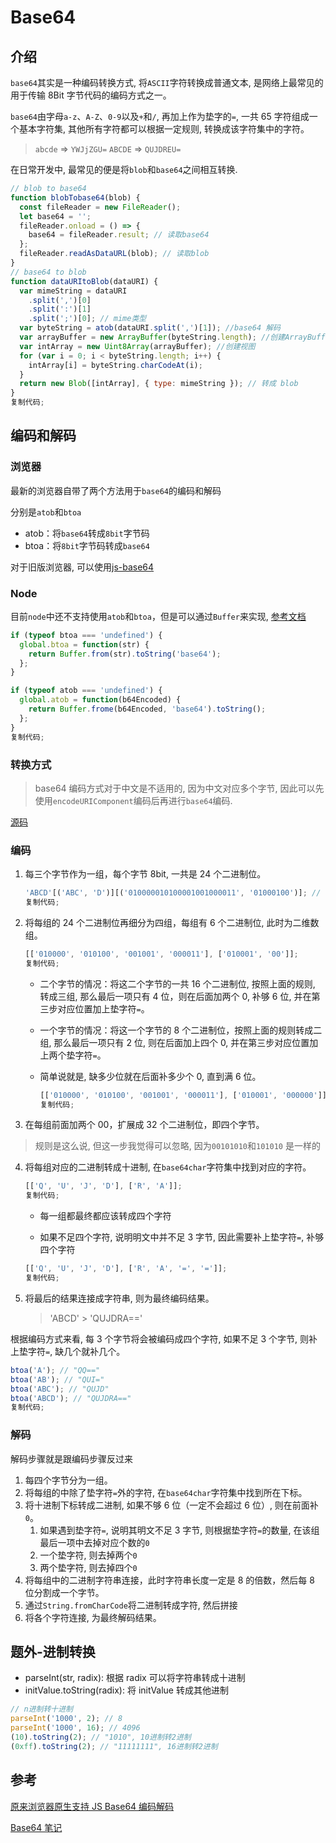 # Base64

## 介绍

`base64`其实是一种编码转换方式, 将`ASCII`字符转换成普通文本, 是网络上最常见的用于传输 8Bit 字节代码的编码方式之一。

`base64`由字母`a-z`、`A-Z`、`0-9`以及`+`和`/`, 再加上作为垫字的`=`, 一共 65 字符组成一个基本字符集, 其他所有字符都可以根据一定规则, 转换成该字符集中的字符。

> `abcde` =\> `YWJjZGU=` `ABCDE` =\> `QUJDREU=`

在日常开发中, 最常见的便是将`blob`和`base64`之间相互转换.

```javascript
// blob to base64
function blobTobase64(blob) {
  const fileReader = new FileReader();
  let base64 = '';
  fileReader.onload = () => {
    base64 = fileReader.result; // 读取base64
  };
  fileReader.readAsDataURL(blob); // 读取blob
}
// base64 to blob
function dataURItoBlob(dataURI) {
  var mimeString = dataURI
    .split(',')[0]
    .split(':')[1]
    .split(';')[0]; // mime类型
  var byteString = atob(dataURI.split(',')[1]); //base64 解码
  var arrayBuffer = new ArrayBuffer(byteString.length); //创建ArrayBuffer
  var intArray = new Uint8Array(arrayBuffer); //创建视图
  for (var i = 0; i < byteString.length; i++) {
    intArray[i] = byteString.charCodeAt(i);
  }
  return new Blob([intArray], { type: mimeString }); // 转成 blob
}
复制代码;
```

## 编码和解码

### 浏览器

最新的浏览器自带了两个方法用于`base64`的编码和解码

分别是`atob`和`btoa`

- atob：将`base64`转成`8bit`字节码
- btoa：将`8bit`字节码转成`base64`

对于旧版浏览器, 可以使用[js-base64](https://github.com/dankogai/js-base64)

### Node

目前`node`中还不支持使用`atob`和`btoa`，但是可以通过`Buffer`来实现, [参考文档](http://nodejs.cn/api/buffer.html#buffer_class_method_buffer_from_array)

```javascript
if (typeof btoa === 'undefined') {
  global.btoa = function(str) {
    return Buffer.from(str).toString('base64');
  };
}

if (typeof atob === 'undefined') {
  global.atob = function(b64Encoded) {
    return Buffer.frome(b64Encoded, 'base64').toString();
  };
}
复制代码;
```

### 转换方式

> base64 编码方式对于中文是不适用的, 因为中文对应多个字节, 因此可以先使用`encodeURIComponent`编码后再进行`base64`编码.

[源码](https://github.com/zWingz/base64)

### 编码

1.  每三个字节作为一组，每个字节 8bit, 一共是 24 个二进制位。

    ```javascript
    'ABCD'[('ABC', 'D')][('010000010100001001000011', '01000100')]; // 每三字节做一组 // 转成8bit
    复制代码;
    ```

2.  将每组的 24 个二进制位再细分为四组，每组有 6 个二进制位, 此时为二维数组。

    ```javascript
    [['010000', '010100', '001001', '000011'], ['010001', '00']];
    复制代码;
    ```

    - 二个字节的情况：将这二个字节的一共 16 个二进制位, 按照上面的规则, 转成三组, 那么最后一项只有 4 位，则在后面加两个 0, 补够 6 位, 并在第三步对应位置加上垫字符`=`。
    - 一个字节的情况：将这一个字节的 8 个二进制位，按照上面的规则转成二组, 那么最后一项只有 2 位, 则在后面加上四个 0, 并在第三步对应位置加上两个垫字符`=`。
    - 简单说就是, 缺多少位就在后面补多少个 0, 直到满 6 位。

      ```javascript
      [['010000', '010100', '001001', '000011'], ['010001', '000000']];
      复制代码;
      ```

3.  在每组前面加两个 00，扩展成 32 个二进制位，即四个字节。

> 规则是这么说, 但这一步我觉得可以忽略, 因为`00101010`和`101010` 是一样的

4.  将每组对应的二进制转成十进制, 在`base64char`字符集中找到对应的字符。

    ```javascript
    [['Q', 'U', 'J', 'D'], ['R', 'A']];
    复制代码;
    ```

    - 每一组都最终都应该转成四个字符

    - 如果不足四个字符, 说明明文中并不足 3 字节, 因此需要补上垫字符`=`, 补够四个字符

    ```javascript
    [['Q', 'U', 'J', 'D'], ['R', 'A', '=', '=']];
    复制代码;
    ```

5.  将最后的结果连接成字符串, 则为最终编码结果。

    > 'ABCD' > 'QUJDRA=='

根据编码方式来看, 每 3 个字节将会被编码成四个字符, 如果不足 3 个字节, 则补上垫字符`=`, 缺几个就补几个。

```javascript
btoa('A'); // "QQ=="
btoa('AB'); // "QUI="
btoa('ABC'); // "QUJD"
btoa('ABCD'); // "QUJDRA=="
复制代码;
```

### 解码

解码步骤就是跟编码步骤反过来

1.  每四个字节分为一组。
2.  将每组的中除了垫字符`=`外的字符, 在`base64char`字符集中找到所在下标。
3.  将十进制下标转成二进制, 如果不够 6 位（一定不会超过 6 位）, 则在前面补`0`。
    1.  如果遇到垫字符`=`, 说明其明文不足 3 字节, 则根据垫字符`=`的数量, 在该组最后一项中去掉对应个数的`0`
    2.  一个垫字符, 则去掉两个`0`
    3.  两个垫字符, 则去掉四个`0`
4.  将每组中的二进制字符串连接，此时字符串长度一定是 8 的倍数，然后每 8 位分割成一个字节。
5.  通过`String.fromCharCode`将二进制转成字符, 然后拼接
6.  将各个字符连接, 为最终解码结果。

## 题外-进制转换

- parseInt(str, radix): 根据 radix 可以将字符串转成十进制
- initValue.toString(radix): 将 initValue 转成其他进制

```javascript
// n进制转十进制
parseInt('1000', 2); // 8
parseInt('1000', 16); // 4096
(10).toString(2); // "1010", 10进制转2进制
(0xff).toString(2); // "11111111", 16进制转2进制
```

## 参考

[原来浏览器原生支持 JS Base64 编码解码](https://www.zhangxinxu.com/wordpress/2018/08/js-base64-atob-btoa-encode-decode/)

[Base64 笔记](http://www.ruanyifeng.com/blog/2008/06/base64.html)
